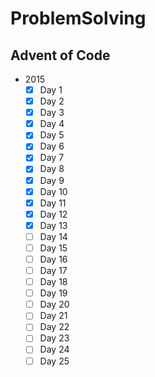 # ProblemSolving

## Advent of Code
- 2015
    - [X] Day 1
    - [X] Day 2
    - [X] Day 3
    - [X] Day 4
    - [X] Day 5
    - [X] Day 6
    - [X] Day 7
    - [X] Day 8
    - [X] Day 9
    - [X] Day 10
    - [X] Day 11
    - [X] Day 12
    - [X] Day 13
    - [ ] Day 14
    - [ ] Day 15
    - [ ] Day 16
    - [ ] Day 17
    - [ ] Day 18
    - [ ] Day 19
    - [ ] Day 20
    - [ ] Day 21
    - [ ] Day 22
    - [ ] Day 23
    - [ ] Day 24
    - [ ] Day 25